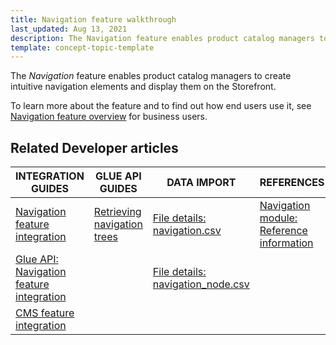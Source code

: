 ```yaml
---
title: Navigation feature walkthrough
last_updated: Aug 13, 2021
description: The Navigation feature enables product catalog managers to create intuitive navigation elements and display them on the Storefront
template: concept-topic-template
---
```


The _Navigation_ feature enables product catalog managers to create intuitive navigation elements and display them on the Storefront.


To learn more about the feature and to find out how end users use it, see [Navigation feature overview](/docs/scos/user/features/{{page.version}}/navigation-feature-overview.html) for business users.


## Related Developer articles

| INTEGRATION GUIDES | GLUE API GUIDES | DATA IMPORT | REFERENCES |
|---|---|---|---|
| [Navigation feature integration](/docs/scos/dev/migration-and-integration/{{page.version}}/feature-integration-guides/navigation-feature-integration.html) | [Retrieving navigation trees](/docs/scos/dev/glue-api-guides/{{page.version}}/retrieving-navigation-trees.html) | [File details: navigation.csv](/docs/scos/dev/data-import/{{page.version}}/data-import-categories/navigation-setup/file-details-navigation.csv.html) | [Navigation module: Reference information](/docs/scos/dev/feature-walkthroughs/{{page.version}}/navigation-feature-walkthrough/navigation-module-reference-information.html) |
| [Glue API: Navigation feature integration](/docs/scos/dev/migration-and-integration/{{page.version}}/feature-integration-guides/glue-api/glue-api-navigation-feature-integration.html) |  | [File details: navigation_node.csv](/docs/scos/dev/data-import/{{page.version}}/data-import-categories/navigation-setup/file-details-navigation-node.csv.html) | |
| [CMS feature integration](/docs/scos/dev/migration-and-integration/{{page.version}}/feature-integration-guides/cms-feature-integration.html) |  |  |  |
